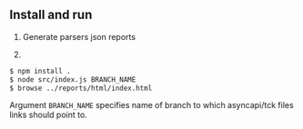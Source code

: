 ## Install and run

1. Generate parsers json reports

2.
```sh
$ npm install .
$ node src/index.js BRANCH_NAME
$ browse ../reports/html/index.html
```

Argument `BRANCH_NAME` specifies name of branch to which asyncapi/tck files links should point to.
